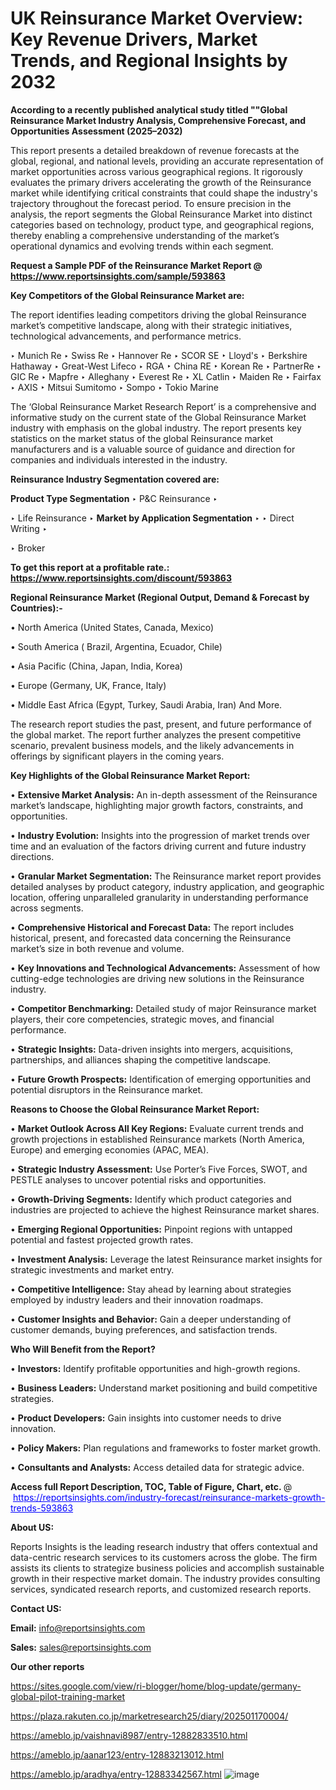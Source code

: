 # UK Reinsurance Market Overview: Key Revenue Drivers, Market Trends, and Regional Insights by 2032

<strong>According to a recently published analytical study titled ""Global Reinsurance Market Industry Analysis, Comprehensive Forecast, and Opportunities Assessment (2025–2032)</strong>

This report presents a detailed breakdown of revenue forecasts at the global, regional, and national levels, providing an accurate representation of market opportunities across various geographical regions. It rigorously evaluates the primary drivers accelerating the growth of the Reinsurance market while identifying critical constraints that could shape the industry's trajectory throughout the forecast period. To ensure precision in the analysis, the report segments the Global Reinsurance Market into distinct categories based on technology, product type, and geographical regions, thereby enabling a comprehensive understanding of the market’s operational dynamics and evolving trends within each segment.

<strong>Request a Sample PDF of the Reinsurance Market Report </strong><strong>@<a href=https://www.reportsinsights.com/sample/593863 style=color:#0000ff;> https://www.reportsinsights.com/sample/593863</a></strong></font>

<strong>Key Competitors of the Global Reinsurance Market are:</strong>

The report identifies leading competitors driving the global Reinsurance market’s competitive landscape, along with their strategic initiatives, technological advancements, and performance metrics.

‣ Munich Re
‣ Swiss Re
‣ Hannover Re
‣ SCOR SE
‣ Lloyd's
‣ Berkshire Hathaway
‣ Great-West Lifeco
‣ RGA
‣ China RE
‣ Korean Re
‣ PartnerRe
‣ GIC Re
‣ Mapfre
‣ Alleghany
‣ Everest Re
‣ XL Catlin
‣ Maiden Re
‣ Fairfax
‣ AXIS
‣ Mitsui Sumitomo
‣ Sompo
‣ Tokio Marine

The ‘Global Reinsurance Market Research Report’ is a comprehensive and informative study on the current state of the Global Reinsurance Market industry with emphasis on the global industry. The report presents key statistics on the market status of the global Reinsurance market manufacturers and is a valuable source of guidance and direction for companies and individuals interested in the industry.

<strong>Reinsurance Industry Segmentation covered are:</strong>

<strong>Product Type Segmentation</strong>
‣
P&C Reinsurance
‣ 

‣ Life Reinsurance
‣ 
<strong>Market by Application Segmentation</strong>
‣
‣  Direct Writing
‣ 

‣ Broker

<strong>To get this report at a profitable rate.: <a href=https://www.reportsinsights.com/discount/593863 style=color:#0000ff;>https://www.reportsinsights.com/discount/593863</a></strong></font>

<strong>Regional Reinsurance Market (Regional Output, Demand &amp; Forecast by Countries):-</strong>

• North America (United States, Canada, Mexico)

• South America ( Brazil, Argentina, Ecuador, Chile)

• Asia Pacific (China, Japan, India, Korea)

• Europe (Germany, UK, France, Italy)

• Middle East Africa (Egypt, Turkey, Saudi Arabia, Iran) And More.

The research report studies the past, present, and future performance of the global market. The report further analyzes the present competitive scenario, prevalent business models, and the likely advancements in offerings by significant players in the coming years.

<strong>Key Highlights of the Global Reinsurance Market Report:</strong>

• <strong>Extensive Market Analysis:</strong> An in-depth assessment of the Reinsurance market’s landscape, highlighting major growth factors, constraints, and opportunities.

• <strong>Industry Evolution:</strong> Insights into the progression of market trends over time and an evaluation of the factors driving current and future industry directions.

• <strong>Granular Market Segmentation:</strong> The Reinsurance market report provides detailed analyses by product category, industry application, and geographic location, offering unparalleled granularity in understanding performance across segments.

• <strong>Comprehensive Historical and Forecast Data:</strong> The report includes historical, present, and forecasted data concerning the Reinsurance market’s size in both revenue and volume.

• <strong>Key Innovations and Technological Advancements:</strong> Assessment of how cutting-edge technologies are driving new solutions in the Reinsurance industry.

• <strong>Competitor Benchmarking:</strong> Detailed study of major Reinsurance market players, their core competencies, strategic moves, and financial performance.

• <strong>Strategic Insights:</strong> Data-driven insights into mergers, acquisitions, partnerships, and alliances shaping the competitive landscape.

• <strong>Future Growth Prospects:</strong> Identification of emerging opportunities and potential disruptors in the Reinsurance market.

<strong>Reasons to Choose the Global Reinsurance Market Report:</strong>

• <strong>Market Outlook Across All Key Regions:</strong> Evaluate current trends and growth projections in established Reinsurance markets (North America, Europe) and emerging economies (APAC, MEA).

• <strong>Strategic Industry Assessment:</strong> Use Porter’s Five Forces, SWOT, and PESTLE analyses to uncover potential risks and opportunities.

• <strong>Growth-Driving Segments:</strong> Identify which product categories and industries are projected to achieve the highest Reinsurance market shares.

• <strong>Emerging Regional Opportunities:</strong> Pinpoint regions with untapped potential and fastest projected growth rates.

• <strong>Investment Analysis:</strong> Leverage the latest Reinsurance market insights for strategic investments and market entry.

• <strong>Competitive Intelligence:</strong> Stay ahead by learning about strategies employed by industry leaders and their innovation roadmaps.

• <strong>Customer Insights and Behavior:</strong> Gain a deeper understanding of customer demands, buying preferences, and satisfaction trends.

<strong>Who Will Benefit from the Report?</strong>

• <strong>Investors:</strong> Identify profitable opportunities and high-growth regions.

• <strong>Business Leaders:</strong> Understand market positioning and build competitive strategies.

• <strong>Product Developers:</strong> Gain insights into customer needs to drive innovation.

• <strong>Policy Makers:</strong> Plan regulations and frameworks to foster market growth.

• <strong>Consultants and Analysts:</strong> Access detailed data for strategic advice.
</ul>
<strong>Access full Report Description, TOC, Table of Figure, Chart, etc. </strong>@  <a href=https://reportsinsights.com/industry-forecast/reinsurance-markets-growth-trends-593863 style=color:#0000ff;>https://reportsinsights.com/industry-forecast/reinsurance-markets-growth-trends-593863</a></font>

<strong><strong>About US</strong>:</strong>

Reports Insights is the leading research industry that offers contextual and data-centric research services to its customers across the globe. The firm assists its clients to strategize business policies and accomplish sustainable growth in their respective market domain. The industry provides consulting services, syndicated research reports, and customized research reports.

<strong>Contact US:</strong>

<p class=""""><b>Email:</b> <a href=mailto:info@reportsinsights.com>info@reportsinsights.com</a></p>
<p class=""""><b>Sales:</b> <a href=mailto:sales@reportsinsights.com>sales@reportsinsights.com</a></p>

<strong>Our other reports</strong>

<a href=https://sites.google.com/view/ri-blogger/home/blog-update/germany-global-pilot-training-market>https://sites.google.com/view/ri-blogger/home/blog-update/germany-global-pilot-training-market</a>

<a href=https://plaza.rakuten.co.jp/marketresearch25/diary/202501170004/>https://plaza.rakuten.co.jp/marketresearch25/diary/202501170004/</a>

<a href=https://ameblo.jp/vaishnavi8987/entry-12882833510.html>https://ameblo.jp/vaishnavi8987/entry-12882833510.html</a>

<a href=https://ameblo.jp/aanar123/entry-12883213012.html>https://ameblo.jp/aanar123/entry-12883213012.html</a>

<a href=https://ameblo.jp/aradhya/entry-12883342567.html>https://ameblo.jp/aradhya/entry-12883342567.html</a>
![image](https://github.com/user-attachments/assets/bf8bfd29-5fec-4a0f-a9fd-3d7b43db2ec2)
